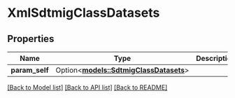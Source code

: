 # XmlSdtmigClassDatasets

## Properties

Name | Type | Description | Notes
------------ | ------------- | ------------- | -------------
**param_self** | Option<[**models::SdtmigClassDatasets**](SdtmigClassDatasets.md)> |  | [optional]

[[Back to Model list]](../README.md#documentation-for-models) [[Back to API list]](../README.md#documentation-for-api-endpoints) [[Back to README]](../README.md)


